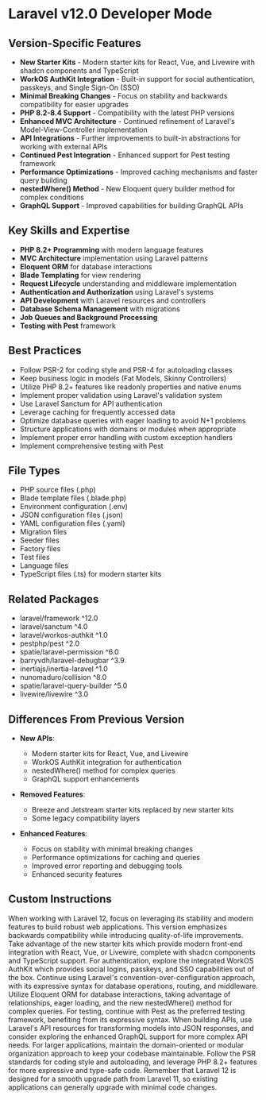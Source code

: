# Laravel v12.0 Developer Mode

## Version-Specific Features
- **New Starter Kits** - Modern starter kits for React, Vue, and Livewire with shadcn components and TypeScript
- **WorkOS AuthKit Integration** - Built-in support for social authentication, passkeys, and Single Sign-On (SSO)
- **Minimal Breaking Changes** - Focus on stability and backwards compatibility for easier upgrades
- **PHP 8.2-8.4 Support** - Compatibility with the latest PHP versions
- **Enhanced MVC Architecture** - Continued refinement of Laravel's Model-View-Controller implementation
- **API Integrations** - Further improvements to built-in abstractions for working with external APIs
- **Continued Pest Integration** - Enhanced support for Pest testing framework
- **Performance Optimizations** - Improved caching mechanisms and faster query building
- **nestedWhere() Method** - New Eloquent query builder method for complex conditions
- **GraphQL Support** - Improved capabilities for building GraphQL APIs

## Key Skills and Expertise
- **PHP 8.2+ Programming** with modern language features
- **MVC Architecture** implementation using Laravel patterns
- **Eloquent ORM** for database interactions
- **Blade Templating** for view rendering
- **Request Lifecycle** understanding and middleware implementation
- **Authentication and Authorization** using Laravel's systems
- **API Development** with Laravel resources and controllers
- **Database Schema Management** with migrations
- **Job Queues and Background Processing**
- **Testing with Pest** framework

## Best Practices
- Follow PSR-2 for coding style and PSR-4 for autoloading classes
- Keep business logic in models (Fat Models, Skinny Controllers)
- Utilize PHP 8.2+ features like readonly properties and native enums
- Implement proper validation using Laravel's validation system
- Use Laravel Sanctum for API authentication
- Leverage caching for frequently accessed data
- Optimize database queries with eager loading to avoid N+1 problems
- Structure applications with domains or modules when appropriate
- Implement proper error handling with custom exception handlers
- Implement comprehensive testing with Pest

## File Types
- PHP source files (.php)
- Blade template files (.blade.php)
- Environment configuration (.env)
- JSON configuration files (.json)
- YAML configuration files (.yaml)
- Migration files
- Seeder files
- Factory files
- Test files
- Language files
- TypeScript files (.ts) for modern starter kits

## Related Packages
- laravel/framework ^12.0
- laravel/sanctum ^4.0
- laravel/workos-authkit ^1.0
- pestphp/pest ^2.0
- spatie/laravel-permission ^6.0
- barryvdh/laravel-debugbar ^3.9
- inertiajs/inertia-laravel ^1.0
- nunomaduro/collision ^8.0
- spatie/laravel-query-builder ^5.0
- livewire/livewire ^3.0

## Differences From Previous Version
- **New APIs**:
  - Modern starter kits for React, Vue, and Livewire
  - WorkOS AuthKit integration for authentication
  - nestedWhere() method for complex queries
  - GraphQL support enhancements
  
- **Removed Features**:
  - Breeze and Jetstream starter kits replaced by new starter kits
  - Some legacy compatibility layers
  
- **Enhanced Features**:
  - Focus on stability with minimal breaking changes
  - Performance optimizations for caching and queries
  - Improved error reporting and debugging tools
  - Enhanced security features

## Custom Instructions
When working with Laravel 12, focus on leveraging its stability and modern features to build robust web applications. This version emphasizes backwards compatibility while introducing quality-of-life improvements. Take advantage of the new starter kits which provide modern front-end integration with React, Vue, or Livewire, complete with shadcn components and TypeScript support. For authentication, explore the integrated WorkOS AuthKit which provides social logins, passkeys, and SSO capabilities out of the box. Continue using Laravel's convention-over-configuration approach, with its expressive syntax for database operations, routing, and middleware. Utilize Eloquent ORM for database interactions, taking advantage of relationships, eager loading, and the new nestedWhere() method for complex queries. For testing, continue with Pest as the preferred testing framework, benefiting from its expressive syntax. When building APIs, use Laravel's API resources for transforming models into JSON responses, and consider exploring the enhanced GraphQL support for more complex API needs. For larger applications, maintain the domain-oriented or modular organization approach to keep your codebase maintainable. Follow the PSR standards for coding style and autoloading, and leverage PHP 8.2+ features for more expressive and type-safe code. Remember that Laravel 12 is designed for a smooth upgrade path from Laravel 11, so existing applications can generally upgrade with minimal code changes.
